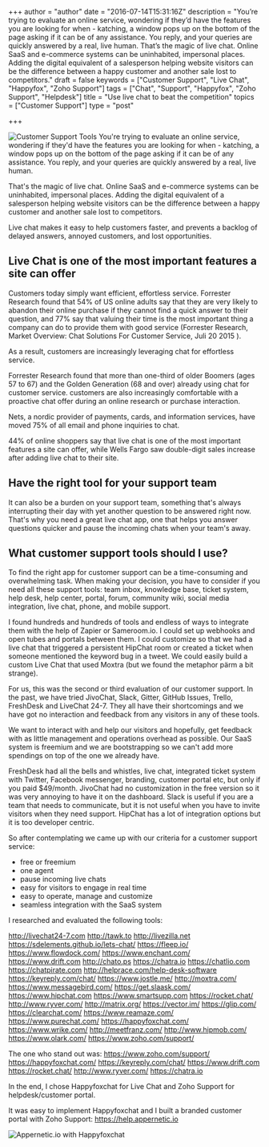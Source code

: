 +++
author = "author"
date = "2016-07-14T15:31:16Z"
description = "You’re trying to evaluate an online service, wondering if they’d have the features you are looking for when - katching, a window pops up on the bottom of the page asking if it can be of any assistance. You reply, and your queries are quickly answered by a real, live human. That’s the magic of live chat. Online SaaS and e-commerce systems can be uninhabited, impersonal places. Adding the digital equivalent of a salesperson helping website visitors can be the difference between a happy customer and another sale lost to competitors."
draft = false
keywords = ["Customer Support", "Live Chat", "Happyfox", "Zoho Support"]
tags = ["Chat", "Support", "Happyfox", "Zoho Support", "Helpdesk"]
title = "Use live chat to beat the competition"
topics = ["Customer Support"]
type = "post"

+++
![Customer Support Tools][1]
You're trying to evaluate an online service, wondering if they'd have the features you are looking for when - katching, a window pops up on the bottom of the page asking if it can be of any assistance. You reply, and your queries are quickly answered by a real, live human.

That's the magic of live chat. Online SaaS and e-commerce systems can be uninhabited, impersonal places. Adding the digital equivalent of a salesperson helping website visitors can be the difference between a happy customer and another sale lost to competitors.

Live chat makes it easy to help customers faster, and prevents a backlog of delayed answers, annoyed customers, and lost opportunities. 

## Live Chat is one of the most important features a site can offer

Customers today simply want efficient, effortless service. Forrester Research found that 54% of US online adults say that they are very likely to abandon their online purchase if they cannot find a quick answer to their question, and 77% say that valuing their time is the most important thing a company can do to provide them with good service (Forrester Research, Market Overview: Chat Solutions For Customer Service, Juli 20 2015 ).

 As a result, customers are increasingly leveraging chat for effortless service. 

Forrester Research found that more than one-third of older Boomers (ages 57 to 67) and the Golden Generation (68 and over) already using chat for customer service. customers are also increasingly comfortable with a proactive chat offer during an online research or purchase interaction.

Nets, a nordic provider of payments, cards, and information services, have moved 75% of all email and phone inquiries to chat.

44% of online shoppers say that live chat is one of the most important features a site can offer, while Wells Fargo saw double-digit sales increase after adding live chat to their site.

## Have the right tool for your support team 
It can also be a burden on your support team, something that's always interrupting their day with yet another question to be answered right now. That's why you need a great live chat app, one that helps you answer questions quicker and pause the incoming chats when your team's away.

## What customer support tools should I use?
To find the right app for customer support can be a time-consuming and overwhelming task. When making your decision, you have to consider if you need all these support tools: team inbox, knowledge base, ticket system, help desk, help center, portal, forum, community wiki, social media integration, live chat, phone, and mobile support.

I found hundreds and hundreds of tools and endless of ways to integrate them with the help of Zapier or Sameroom.io. I could set up webhooks and open tubes and portals between them. I could customize so that we had a live chat that triggered a persistent HipChat room  or created a ticket when someone mentioned the keyword bug in a tweet. We could easily build a custom Live Chat that used Moxtra (but we found the metaphor pärm a bit strange). 

For us, this was the second or third evaluation of our customer support. In the past, we have tried JivoChat, Slack, Gitter, GitHub Issues, Trello, FreshDesk and LiveChat 24-7. They all have their shortcomings and we have got no interaction and feedback from any visitors in any of these tools.

We want to interact with and help our visitors and hopefully, get feedback with as little management and operations overhead as possible. Our SaaS system is freemium and we are bootstrapping so we can't add more spendings on top of the one we already have.

FreshDesk had all the bells and whistles, live chat, integrated ticket system with Twitter, Facebook messenger, branding, customer portal etc, but only if you paid $49/month. JivoChat had no customization in the free version so it was very annoying to have it on the dashboard. Slack is useful if you are a team that needs to communicate, but it is not useful when you have to invite visitors when they need support. HipChat has a lot of integration options but it is too developer centric. 

So after contemplating we came up with our criteria for a customer support service:
- free or freemium 
- one agent 
- pause incoming live chats
- easy for visitors to engage in real time
- easy to operate, manage and customize
- seamless integration with the SaaS system 

I researched and evaluated the following tools:

http://livechat24-7.com
http://tawk.to
http://livezilla.net
https://sdelements.github.io/lets-chat/
https://fleep.io/
https://www.flowdock.com/
https://www.enchant.com/
https://www.drift.com
http://chato.ps
https://chatra.io
https://chatlio.com
https://chatpirate.com
http://helprace.com/help-desk-software
https://keyreply.com/chat/
https://www.jostle.me/
http://moxtra.com/
https://www.messagebird.com/
https://get.slaask.com/
https://www.hipchat.com
https://www.smartsupp.com
https://rocket.chat/
http://www.ryver.com/
http://matrix.org/
https://vector.im/
https://glip.com/
https://clearchat.com/
https://www.reamaze.com/
https://www.purechat.com/
https://happyfoxchat.com/
https://www.wrike.com/
http://meetfranz.com/
http://www.hipmob.com/
https://www.olark.com/
https://www.zoho.com/support/

The one who stand out was:
https://www.zoho.com/support/
https://happyfoxchat.com/
https://keyreply.com/chat/
https://www.drift.com
https://rocket.chat/
http://www.ryver.com/
https://chatra.io

In the end, I chose Happyfoxchat for Live Chat and Zoho Support for helpdesk/customer portal. 

It was easy to implement Happyfoxchat and I built a branded customer portal with Zoho Support: https://help.appernetic.io

![Appernetic.io with Happyfoxchat ][2]


  [1]: https://res.cloudinary.com/appernetic/v1468511020/qk7aidqewk3xr7msnie1
  [2]: https://res.cloudinary.com/appernetic/v1468510895/nnymxeuwo5odxf5vw3ge
